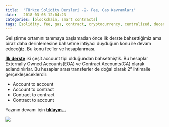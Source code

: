 ```yaml
---
title:  "Türkçe Solidity Dersleri -2- Fee, Gas Kavramları"
date:   2018-03-05 12:04:23
categories: [blockchain, smart contracts]
tags: [solidity, fee, gas, contract, cryptocurrency, centralized, decentralized, distributed, örnek, sanal, para, dijital, kripto, byzantine, bizans, general, java, nedir, Distributed, Legder, Blockchain, Bitcoin, utxo, Block, Mehmet Cem Yücel, Mehmet, Cem, Yucel, Yücel, blockchainturk, blockchainturk.net]
---
```


Geliştirme ortamını tanımaya başlamadan önce ilk derste bahsettiğimiz ama biraz daha derinlemesine bahsetme ihtiyacı duyduğum konu ile devam edeceğiz. Bu konu fee’ler ve hesaplanması.

<a style="font-weight:bold" href="https://medium.com/blockchainturk/c33ebcbaebe0?utm_source=mehmetcemyucel.com&utm_medium=solidity2l&utm_campaign=blog" target="_blank">İlk derste</a> iki çeşit account tipi olduğundan bahsetmiştik. Bu hesaplar Externally Owned Accounts(EOA) ve Contract Accounts(CA) olarak adlandırılırlar. Bu hesaplar arası transferler de doğal olarak 2² ihtimalle gerçekleşeceklerdir:

-   Account to account
-   Account to contract
-   Contract to contract
-   Contract to account

Yazının devamı için 
<a style="font-weight:bold" href="https://medium.com/blockchainturk/cd9e56121e86?utm_source=mehmetcemyucel.com&utm_medium=refferal&utm_campaign=blog" target="_blank">tıklayın...</a>

![](https://cdn-images-1.medium.com/max/800/1*K9pkxGaDtjcJidMJBFl_Cg.jpeg)
